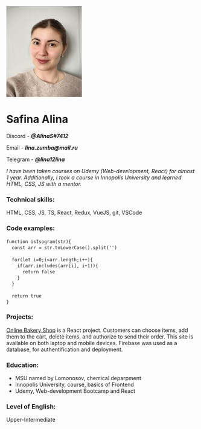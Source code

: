 ![My profile picture](/my%20profile%20picture2.jpg)

# **Safina Alina**

Discord - **_@AlinaS#7412_**

Email - **_lina.zumba@mail.ru_**

Telegram - **_@lina12lina_**

_I have been taken courses on Udemy (Web-development, React) for almost 1 year. Additionally, I took a course in Innopolis University and learned HTML, CSS, JS with a mentor._

### Technical skills:

HTML, CSS, JS, TS, React, Redux, VueJS, git, VSCode

### Code examples:

```
function isIsogram(str){
  const arr = str.toLowerCase().split('')

  for(let i=0;i<arr.length;i++){
    if(arr.includes(arr[i], i+1)){
      return false
    }
  }

  return true
}
```

### Projects:

[Online Bakery Shop](https://github.com/LinaSafina/bakery-shop) is a React project. Customers can choose items, add them to the cart, delete items, and authorize to send their order. This site is available on both laptop and mobile devices. Firebase was used as a database, for authentification and deployment.

### Education:

- MSU named by Lomonosov, chemical deparpment
- Innopolis University, course, basics of Frontend
- Udemy, Web-development Bootcamp and React

### Level of English:

Upper-Intermediate
